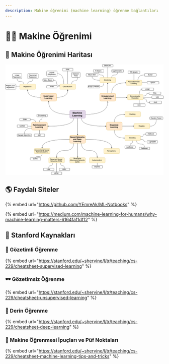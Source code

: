 ```yaml
---
description: Makine öğrenimi (machine learning) öğrenme bağlantıları
---
```


# 👩‍🏫 Makine Öğrenimi

## 📍 Makine Öğrenimi Haritası

![](.gitbook/assets/image%20%282%29.png)

## 🌎 Faydalı Siteler

{% embed url="https://github.com/YEmreAk/ML-Notbooks" %}

{% embed url="https://medium.com/machine-learning-for-humans/why-machine-learning-matters-6164faf1df12" %}

## 🏫 Stanford Kaynakları

### 🔎 Gözetimli Öğrenme

{% embed url="https://stanford.edu/~shervine/l/tr/teaching/cs-229/cheatsheet-supervised-learning" %}

### 🕶 Gözetimsiz Öğrenme

{% embed url="https://stanford.edu/~shervine/l/tr/teaching/cs-229/cheatsheet-unsupervised-learning" %}

### 💫 Derin Öğrenme

{% embed url="https://stanford.edu/~shervine/l/tr/teaching/cs-229/cheatsheet-deep-learning" %}

### 🎈 Makine Öğrenmesi İpuçları ve Püf Noktaları

{% embed url="https://stanford.edu/~shervine/l/tr/teaching/cs-229/cheatsheet-machine-learning-tips-and-tricks" %}



